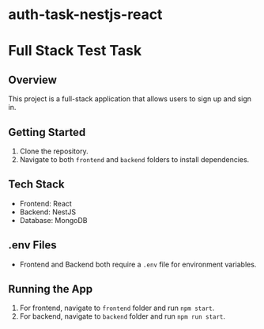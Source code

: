 # auth-task-nestjs-react

# Full Stack Test Task

## Overview

This project is a full-stack application that allows users to sign up and sign in.

## Getting Started

1. Clone the repository.
2. Navigate to both `frontend` and `backend` folders to install dependencies.

## Tech Stack

- Frontend: React
- Backend: NestJS
- Database: MongoDB

## .env Files

- Frontend and Backend both require a `.env` file for environment variables.

## Running the App

1. For frontend, navigate to `frontend` folder and run `npm start`.
2. For backend, navigate to `backend` folder and run `npm run start`.
